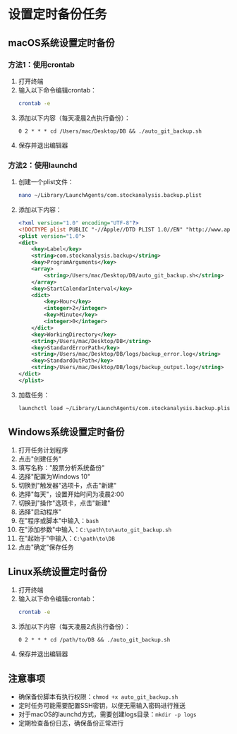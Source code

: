# 设置定时备份任务

## macOS系统设置定时备份

### 方法1：使用crontab

1. 打开终端
2. 输入以下命令编辑crontab：
   ```bash
   crontab -e
   ```
3. 添加以下内容（每天凌晨2点执行备份）：
   ```
   0 2 * * * cd /Users/mac/Desktop/DB && ./auto_git_backup.sh
   ```
4. 保存并退出编辑器

### 方法2：使用launchd

1. 创建一个plist文件：
   ```bash
   nano ~/Library/LaunchAgents/com.stockanalysis.backup.plist
   ```

2. 添加以下内容：
   ```xml
   <?xml version="1.0" encoding="UTF-8"?>
   <!DOCTYPE plist PUBLIC "-//Apple//DTD PLIST 1.0//EN" "http://www.apple.com/DTDs/PropertyList-1.0.dtd">
   <plist version="1.0">
   <dict>
       <key>Label</key>
       <string>com.stockanalysis.backup</string>
       <key>ProgramArguments</key>
       <array>
           <string>/Users/mac/Desktop/DB/auto_git_backup.sh</string>
       </array>
       <key>StartCalendarInterval</key>
       <dict>
           <key>Hour</key>
           <integer>2</integer>
           <key>Minute</key>
           <integer>0</integer>
       </dict>
       <key>WorkingDirectory</key>
       <string>/Users/mac/Desktop/DB</string>
       <key>StandardErrorPath</key>
       <string>/Users/mac/Desktop/DB/logs/backup_error.log</string>
       <key>StandardOutPath</key>
       <string>/Users/mac/Desktop/DB/logs/backup_output.log</string>
   </dict>
   </plist>
   ```

3. 加载任务：
   ```bash
   launchctl load ~/Library/LaunchAgents/com.stockanalysis.backup.plist
   ```

## Windows系统设置定时备份

1. 打开任务计划程序
2. 点击"创建任务"
3. 填写名称："股票分析系统备份"
4. 选择"配置为Windows 10"
5. 切换到"触发器"选项卡，点击"新建"
6. 选择"每天"，设置开始时间为凌晨2:00
7. 切换到"操作"选项卡，点击"新建"
8. 选择"启动程序"
9. 在"程序或脚本"中输入：`bash`
10. 在"添加参数"中输入：`C:\path\to\auto_git_backup.sh`
11. 在"起始于"中输入：`C:\path\to\DB`
12. 点击"确定"保存任务

## Linux系统设置定时备份

1. 打开终端
2. 输入以下命令编辑crontab：
   ```bash
   crontab -e
   ```
3. 添加以下内容（每天凌晨2点执行备份）：
   ```
   0 2 * * * cd /path/to/DB && ./auto_git_backup.sh
   ```
4. 保存并退出编辑器

## 注意事项

- 确保备份脚本有执行权限：`chmod +x auto_git_backup.sh`
- 定时任务可能需要配置SSH密钥，以便无需输入密码进行推送
- 对于macOS的launchd方式，需要创建logs目录：`mkdir -p logs`
- 定期检查备份日志，确保备份正常进行 